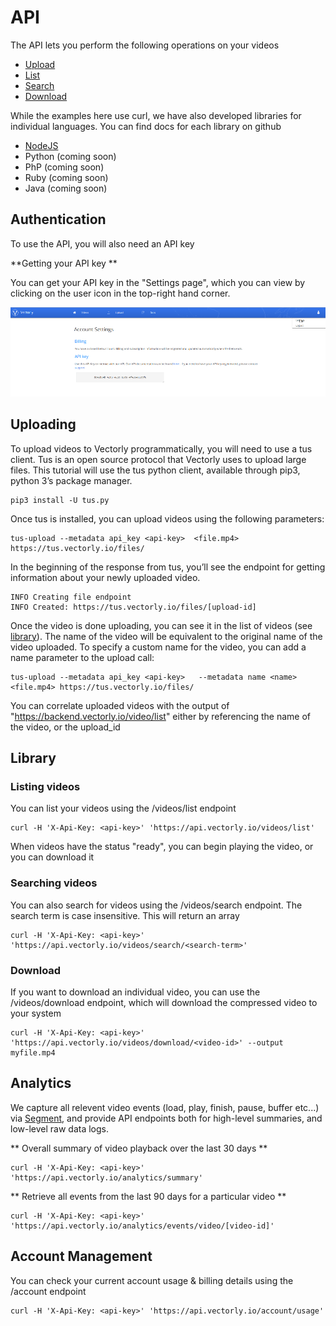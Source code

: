 # API 

The API lets you perform the following operations on your videos

* [Upload](#uploading)
* [List](#listing-videos)
* [Search](#searching-videos)
* [Download](#listing-videos)

While the examples here use curl, we have also developed libraries for individual languages. You can find docs for each library on github

* [NodeJS](https://github.com/Vectorly/node-client)
* Python (coming soon)
* PhP (coming soon)
* Ruby (coming soon)
* Java (coming soon)

## Authentication

To use the API, you will also need an API key
                
**Getting your API key ** 

You can get your API key in the "Settings page", which you can view by clicking on the user icon in the top-right hand corner. 

![APIkey](img/apikey.png) 


##  Uploading

To upload videos to Vectorly programmatically,  you will need to use a tus client. Tus is an open source protocol that Vectorly uses to upload large files. This tutorial will use the tus python client, available through pip3, python 3’s package manager.

    pip3 install -U tus.py
    
Once tus is installed, you can upload videos using the following parameters:

    tus-upload --metadata api_key <api-key>  <file.mp4> https://tus.vectorly.io/files/
    
   
In the beginning of the response from tus, you’ll see the endpoint for getting information about your newly uploaded video.

    INFO Creating file endpoint
    INFO Created: https://tus.vectorly.io/files/[upload-id]
        
Once the video is done uploading, you can see it in the list of videos (see [library](#library)). The name of the video will be equivalent to the original name of the video uploaded. To specify a custom name for the video, you can add a name parameter to the upload call:

    tus-upload --metadata api_key <api-key>   --metadata name <name>  <file.mp4> https://tus.vectorly.io/files/

You can correlate uploaded videos with the output of "https://backend.vectorly.io/video/list" either by referencing the name of the video, or the upload_id

## Library

### Listing videos

You can list your videos using the /videos/list endpoint

    curl -H 'X-Api-Key: <api-key>' 'https://api.vectorly.io/videos/list'

When videos have the status "ready", you can begin playing the video, or you can download it


### Searching videos


You can also search for videos using the /videos/search endpoint. The search term is case insensitive. This will return an array

    curl -H 'X-Api-Key: <api-key>' 'https://api.vectorly.io/videos/search/<search-term>'

### Download

If you want to download an individual video, you can use the /videos/download endpoint, which will download the compressed video to your system

    curl -H 'X-Api-Key: <api-key>' 'https://api.vectorly.io/videos/download/<video-id>' --output myfile.mp4
    
    
##  Analytics

We capture all relevent video events (load, play, finish, pause, buffer etc...) via [Segment](https://segment.com), and provide API endpoints both for high-level summaries, and low-level raw data logs.

** Overall summary of video playback over the last 30 days **

    curl -H 'X-Api-Key: <api-key>' 'https://api.vectorly.io/analytics/summary'
    
** Retrieve all events from the last 90 days for a particular video **

    curl -H 'X-Api-Key: <api-key>' 'https://api.vectorly.io/analytics/events/video/[video-id]'


## Account Management

You can check your current account usage & billing details using the /account endpoint

    curl -H 'X-Api-Key: <api-key>' 'https://api.vectorly.io/account/usage'

